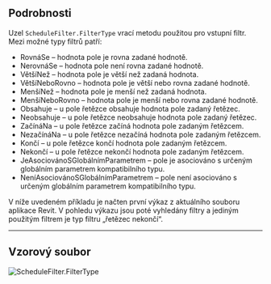 ## Podrobnosti
Uzel `ScheduleFilter.FilterType` vrací metodu použitou pro vstupní filtr.
Mezi možné typy filtrů patří:

- RovnáSe – hodnota pole je rovna zadané hodnotě.
- NerovnáSe – hodnota pole není rovna zadané hodnotě.
- VětšíNež – hodnota pole je větší než zadaná hodnota.
- VětšíNeboRovno – hodnota pole je větší nebo rovna zadané hodnotě.
- MenšíNež – hodnota pole je menší než zadaná hodnota.
- MenšíNeboRovno – hodnota pole je menší nebo rovna zadané hodnotě.
- Obsahuje – u pole řetězce obsahuje hodnota pole zadaný řetězec.
- Neobsahuje – u pole řetězce neobsahuje hodnota pole zadaný řetězec.
- ZačínáNa – u pole řetězce začíná hodnota pole zadaným řetězcem.
- NezačínáNa – u pole řetězce nezačíná hodnota pole zadaným řetězcem.
- Končí – u pole řetězce končí hodnota pole zadaným řetězcem.
- Nekončí – u pole řetězce nekončí hodnota pole zadaným řetězcem.
- JeAsociovánoSGlobálnímParametrem – pole je asociováno s určeným globálním parametrem kompatibilního typu.
- NeníAsociovánoSGlobálnímParametrem – pole není asociováno s určeným globálním parametrem kompatibilního typu.

V níže uvedeném příkladu je načten první výkaz z aktuálního souboru aplikace Revit. V pohledu výkazu jsou poté vyhledány filtry a jediným použitým filtrem je typ filtru „řetězec nekončí“.
___
## Vzorový soubor

![ScheduleFilter.FilterType](./Revit.Schedules.ScheduleFilter.FilterType_img.jpg)
